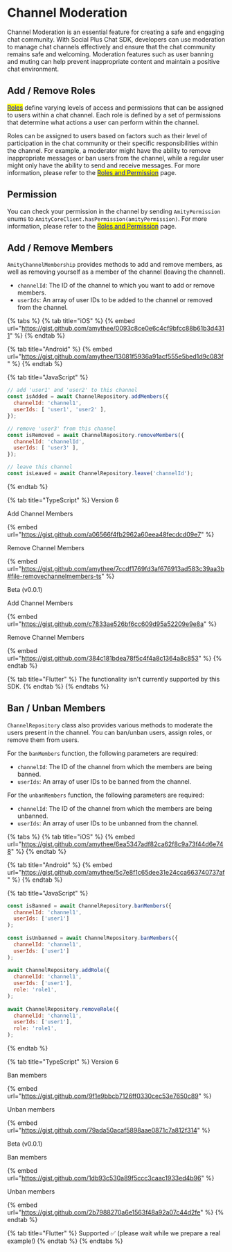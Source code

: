 # Channel Moderation

Channel Moderation is an essential feature for creating a safe and engaging chat community. With Social Plus Chat SDK, developers can use moderation to manage chat channels effectively and ensure that the chat community remains safe and welcoming. Moderation features such as user banning and muting can help prevent inappropriate content and maintain a positive chat environment.

## Add / Remove Roles

[<mark style="color:blue;">Roles</mark>](../../core-concepts/user/user-permission.md#channel) define varying levels of access and permissions that can be assigned to users within a chat channel. Each role is defined by a set of permissions that determine what actions a user can perform within the channel.

Roles can be assigned to users based on factors such as their level of participation in the chat community or their specific responsibilities within the channel. For example, a moderator might have the ability to remove inappropriate messages or ban users from the channel, while a regular user might only have the ability to send and receive messages. For more information, please refer to the [<mark style="color:blue;">Roles and Permission</mark>](https://docs.amity.co/amity-sdk/chat/moderation/roles-and-permission#roles) page.&#x20;

## Permission

You can check your permission in the channel by sending `AmityPermission` enums to `AmityCoreClient.hasPermission(amityPermission)`. For more information, please refer to the [<mark style="color:blue;">Roles and Permission</mark>](https://docs.amity.co/amity-sdk/chat/moderation/roles-and-permission#roles) page.&#x20;

## Add / Remove Members <a href="#manage-members" id="manage-members"></a>

`AmityChannelMembership` provides methods to add and remove members, as well as removing yourself as a member of the channel (leaving the channel).

* `channelId`: The ID of the channel to which you want to add or remove members.
* `userIds`: An array of user IDs to be added to the channel or removed from the channel.

{% tabs %}
{% tab title="iOS" %}
{% embed url="https://gist.github.com/amythee/0093c8ce0e6c4cf9bfcc88b61b3d4311" %}
{% endtab %}

{% tab title="Android" %}
{% embed url="https://gist.github.com/amythee/13081f5936a91acf555e5bed1d9c083f" %}
{% endtab %}

{% tab title="JavaScript" %}
```javascript
// add 'user1' and 'user2' to this channel
const isAdded = await ChannelRepository.addMembers({
  channelId: 'channel1',
  userIds: [ 'user1', 'user2' ],
});

// remove 'user3' from this channel
const isRemoved = await ChannelRepository.removeMembers({
  channelId: 'channelId',
  userIds: [ 'user3' ],
});

// leave this channel
const isLeaved = await ChannelRepository.leave('channelId');
```
{% endtab %}

{% tab title="TypeScript" %}
Version 6

Add Channel Members

{% embed url="https://gist.github.com/a06566f4fb2962a60eea48fecdcd09e7" %}

Remove Channel Members

{% embed url="https://gist.github.com/amythee/7ccdf1769fd3af676913ad583c39aa3b#file-removechannelmembers-ts" %}

Beta (v0.0.1)

Add Channel Members

{% embed url="https://gist.github.com/c7833ae526bf6cc609d95a52209e9e8a" %}

Remove Channel Members

{% embed url="https://gist.github.com/384c181bdea78f5c4f4a8c1364a8c853" %}
{% endtab %}

{% tab title="Flutter" %}
The functionality isn't currently supported by this SDK.
{% endtab %}
{% endtabs %}

## Ban / Unban Members

`ChannelRepository` class also provides various methods to moderate the users present in the channel. You can ban/unban users, assign roles, or remove them from users.

For the `banMembers` function, the following parameters are required:

* `channelId`: The ID of the channel from which the members are being banned.
* `userIds`: An array of user IDs to be banned from the channel.

For the `unbanMembers` function, the following parameters are required:

* `channelId`: The ID of the channel from which the members are being unbanned.
* `userIds`: An array of user IDs to be unbanned from the channel.

{% tabs %}
{% tab title="iOS" %}
{% embed url="https://gist.github.com/amythee/6ea5347adf82ca62f8c9a73f44d6e748" %}
{% endtab %}

{% tab title="Android" %}
{% embed url="https://gist.github.com/amythee/5c7e8f1c65dee31e24cca663740737af" %}
{% endtab %}

{% tab title="JavaScript" %}
```javascript
const isBanned = await ChannelRepository.banMembers({ 
  channelId: 'channel1', 
  userIds: ['user1']
);
​
const isUnbanned = await ChannelRepository.banMembers({ 
  channelId: 'channel1', 
  userIds: ['user1']
);
​
await ChannelRepository.addRole({ 
  channelId: 'channel1', 
  userIds: ['user1'],
  role: 'role1',
);
​
await ChannelRepository.removeRole({ 
  channelId: 'channel1', 
  userIds: ['user1'],
  role: 'role1',
);
```
{% endtab %}

{% tab title="TypeScript" %}
Version 6

Ban members

{% embed url="https://gist.github.com/9f1e9bbcb7126ff0330cec53e7650c89" %}

Unban members

{% embed url="https://gist.github.com/79ada50acaf5898aae0871c7a812f314" %}

Beta (v0.0.1)

Ban members

{% embed url="https://gist.github.com/1db93c530a89f5ccc3caac1933ed4b96" %}

Unban members

{% embed url="https://gist.github.com/2b7988270a6e1563f48a92a07c44d2fe" %}
{% endtab %}

{% tab title="Flutter" %}
Supported ✅ (please wait while we prepare a real example!)
{% endtab %}
{% endtabs %}
